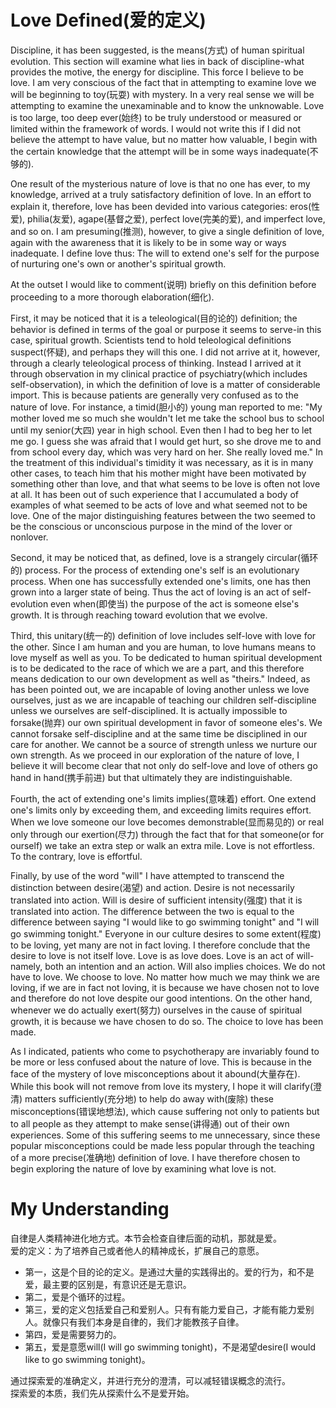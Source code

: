 # Love Defined(爱的定义)
Discipline, it has been suggested, is the means(方式) of human spiritual evolution. This section will examine what lies in back of discipline-what provides the motive, the energy for discipline. This force I believe to be love. I am very conscious of the fact that in attempting to examine love we will be beginning to toy(玩耍) with mystery. In a very real sense we will be attempting to examine the unexaminable and to know the unknowable. Love is too large, too deep ever(始终) to be truly understood or measured or limited within the framework of words. I would not write this if I did not believe the attempt to have value, but no matter how valuable, I begin with the certain knowledge that the attempt will be in some ways inadequate(不够的).


One result of the mysterious nature of love is that no one has ever, to my knowledge, arrived at a truly satisfactory definition of love. In an effort to explain it, therefore, love has been devided into various categories: eros(性爱), philia(友爱), agape(基督之爱), perfect love(完美的爱), and imperfect love, and so on. I am presuming(推测), however, to give a single definition of love, again with the awareness that it is likely to be in some way or ways inadequate. I define love thus: The will to extend one's self for the purpose of nurturing one's own or another's spiritual growth.


At the outset I would like to comment(说明) briefly on this definition before proceeding to a more thorough elaboration(细化). 

First, it may be noticed that it is a teleological(目的论的) definition; the behavior is defined in terms of the goal or purpose it seems to serve-in this case, spiritual growth. Scientists tend to hold teleological definitions suspect(怀疑), and perhaps they will this one. I did not arrive at it, however, through a clearly teleological process of thinking. Instead I arrived at it through observation in my clinical practice of psychiatry(which includes self-observation), in which the definition of love is a matter of considerable import. This is because patients are generally very confused as to the nature of love. For instance, a timid(胆小的) young man reported to me: "My mother loved me so much she wouldn't let me take the school bus to school  until my senior(大四) year in high school. Even then I had to beg her to let me go. I guess she was afraid that I would get hurt, so she drove me to and from school every day, which was very hard on her. She really loved me." In the treatment of this individual's timidity it was necessary, as it is in many other cases, to teach him that his mother might have been motivated by something other than love, and that what seems to be love is often not love at all. It has been out of such experience that I accumulated a body of examples of what seemed to be acts of love and what seemed not to be love. One of the major distinguishing features between the two seemed to be the conscious or unconscious purpose in the mind of the lover or nonlover.


Second, it may be noticed that, as defined, love is a strangely circular(循环的) process. For the process of extending one's self is an evolutionary process. When one has successfully extended one's limits, one has then grown into a larger state of being. Thus the act of loving is an act of self-evolution even when(即使当) the purpose of the act is someone else's growth. It is through reaching toward evolution that we evolve.


Third, this unitary(统一的) definition of love includes self-love with love for the other. Since I am human and you are human, to love humans means to love myself as well as you. To be dedicated to human spiritual development is to be dedicated to the race of which we are a part, and this therefore means dedication to our own development as well as "theirs." Indeed, as has been pointed out, we are incapable of loving another unless we love ourselves, just as we are incapable of teaching our children self-discipline unless we ourselves are self-disciplined. It is actually impossible to forsake(抛弃) our own spiritual development in favor of someone eles's. We cannot forsake self-discipline and at the same time be disciplined in our care for another. We cannot be a source of strength unless we nurture our own strength. As we proceed in our exploration of the nature of love, I believe it will become clear that not only do self-love and love of others go hand in hand(携手前进) but that ultimately they are indistinguishable.


Fourth, the act of extending one's limits implies(意味着) effort. One extend one's limits only by exceeding them, and exceeding limits requires effort. When we love someone our love becomes demonstrable(显而易见的) or real only through our exertion(尽力) through the fact that for that someone(or for ourself) we take an extra step or walk an extra mile. Love is not effortless. To the contrary, love is effortful.


Finally, by use of the word "will" I have attempted to transcend the distinction between desire(渴望) and action. Desire is not necessarily translated into action. Will is desire of sufficient intensity(强度) that it is translated into action. The difference between the two is equal to the difference between saying "I would like to go swimming tonight" and "I will go swimming tonight." Everyone in our culture desires to some extent(程度) to be loving, yet many are not in fact loving. I therefore conclude that the desire to love is not itself love. Love is as love does. Love is an act of will-namely, both an intention and an action. Will also implies choices. We do not have to love. We choose to love. No matter how much we may think we are loving, if we are in fact not loving, it is because we have chosen not to love and therefore do not love despite our good intentions. On the other hand, whenever we do actually exert(努力) ourselves in the cause of spiritual growth, it is because we have chosen to do so. The choice to love has been made.


As I indicated, patients who come to psychotherapy are invariably found to be more or less confused about the nature of love. This is because in the face of the mystery of love misconceptions about it abound(大量存在). While this book will not remove from love its mystery, I hope it will clarify(澄清) matters sufficiently(充分地) to help do away with(废除) these misconceptions(错误地想法), which cause suffering not only to patients but to all people as they attempt to make sense(讲得通) out of their own experiences. Some of this suffering seems to me unnecessary, since these popular misconceptions could be made less popular through the teaching of a more precise(准确地) definition of love. I have therefore chosen to begin exploring the nature of love by examining what love is not.
# My Understanding
自律是人类精神进化地方式。本节会检查自律后面的动机，那就是爱。  
爱的定义：为了培养自己或者他人的精神成长，扩展自己的意愿。  
* 第一，这是个目的论的定义。是通过大量的实践得出的。爱的行为，和不是爱，最主要的区别是，有意识还是无意识。
* 第二，爱是个循环的过程。
* 第三，爱的定义包括爱自己和爱别人。只有有能力爱自己，才能有能力爱别人。就像只有我们本身是自律的，我们才能教孩子自律。
* 第四，爱是需要努力的。
* 第五，爱是意愿will(I will go swimming tonight)，不是渴望desire(I would like to go swimming tonight)。  

通过探索爱的准确定义，并进行充分的澄清，可以减轻错误概念的流行。  
探索爱的本质，我们先从探索什么不是爱开始。
